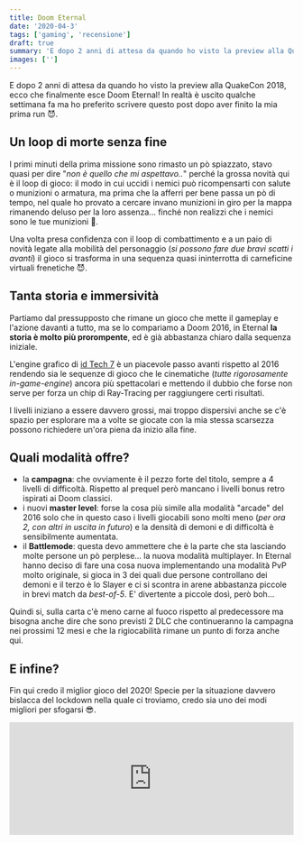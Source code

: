 ```yaml
---
title: Doom Eternal
date: '2020-04-3'
tags: ['gaming', 'recensione']
draft: true
summary: 'E dopo 2 anni di attesa da quando ho visto la preview alla QuakeCon 2018, ecco che finalmente esce Doom Eternal! In realtà è uscito qualche settimana fa ma ho preferito scrivere questo post dopo aver finito la mia prima run 😈.'
images: ['']
---
```


E dopo 2 anni di attesa da quando ho visto la preview alla QuakeCon 2018, ecco che finalmente esce Doom Eternal! In realtà è uscito qualche settimana fa ma ho preferito scrivere questo post dopo aver finito la mia prima run 😈.

## Un loop di morte senza fine

I primi minuti della prima missione sono rimasto un pò spiazzato, stavo quasi per dire "_non è quello che mi aspettavo.._" perché la grossa novità qui è il loop di gioco: il modo in cui uccidi i nemici può ricompensarti con salute o munizioni o armatura, ma prima che la afferri per bene passa un pò di tempo, nel quale ho provato a cercare invano munizioni in giro per la mappa rimanendo deluso per la loro assenza... finché non realizzi che i nemici sono le tue munizioni 🤣.

Una volta presa confidenza con il loop di combattimento e a un paio di novità legate alla mobilità del personaggio (_si possono fare due bravi scatti i avanti_) il gioco si trasforma in una sequenza quasi ininterrotta di carneficine virtuali frenetiche 😈.

## Tanta storia e immersività

Partiamo dal pressupposto che rimane un gioco che mette il gameplay e l'azione davanti a tutto, ma se lo compariamo a Doom 2016, in Eternal **la storia è molto più prorompente**, ed è già abbastanza chiaro dalla sequenza iniziale.

L'engine grafico di [id Tech 7](https://it.wikipedia.org/wiki/Id_Tech_7) è un piacevole passo avanti rispetto al 2016 rendendo sia le sequenze di gioco che le cinematiche (_tutte rigorosamente in-game-engine_) ancora più spettacolari e mettendo il dubbio che forse non serve per forza un chip di Ray-Tracing per raggiungere certi risultati.

I livelli iniziano a essere davvero grossi, mai troppo dispersivi anche se c'è spazio per esplorare ma a volte se giocate con la mia stessa scarsezza possono richiedere un'ora piena da inizio alla fine.

## Quali modalità offre?

- la **campagna**: che ovviamente è il pezzo forte del titolo, sempre a 4 livelli di difficoltà. Rispetto al prequel però mancano i livelli bonus retro ispirati ai Doom classici.
- i nuovi **master level**: forse la cosa più simile alla modalità "arcade" del 2016 solo che in questo caso i livelli giocabili sono molti meno (_per ora 2, con altri in uscita in futuro_) e la densità di demoni e di difficoltà è sensibilmente aumentata.
- il **Battlemode**: questa devo ammettere che è la parte che sta lasciando molte persone un pò perplese... la nuova modalità multiplayer. In Eternal hanno deciso di fare una cosa nuova implementando una modalità PvP molto originale, si gioca in 3 dei quali due persone controllano dei demoni e il terzo è lo Slayer e ci si scontra in arene abbastanza piccole in brevi match da _best-of-5_. E' divertente a piccole dosì, però boh...

Quindi si, sulla carta c'è meno carne al fuoco rispetto al predecessore ma bisogna anche dire che sono previsti 2 DLC che continueranno la campagna nei prossimi 12 mesi e che la rigiocabilità rimane un punto di forza anche qui.

## E infine?

Fin qui credo il miglior gioco del 2020! Specie per la situazione davvero bislacca del lockdown nella quale ci troviamo, credo sia uno dei modi migliori per sfogarsi 😎.

<iframe src="https://store.steampowered.com/widget/782330/235874/" frameBorder="0" width="100%" height="200" allowFullScreen></iframe>
